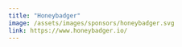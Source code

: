 ```yaml
---
title: "Honeybadger"
image: /assets/images/sponsors/honeybadger.svg
link: https://www.honeybadger.io/
---
```

